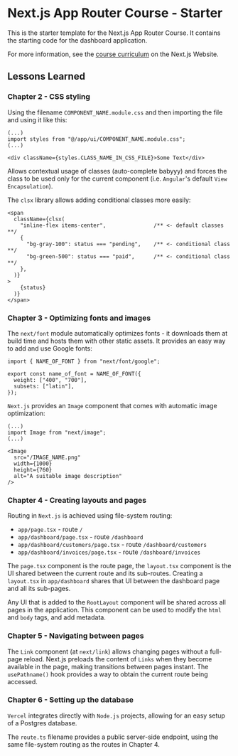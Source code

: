 # Next.js App Router Course - Starter

This is the starter template for the Next.js App Router Course. It contains the starting code for the dashboard application.

For more information, see the [course curriculum](https://nextjs.org/learn) on the Next.js Website.

## Lessons Learned

### Chapter 2 - CSS styling

Using the filename `COMPONENT_NAME.module.css` and then importing the file and using it like this:
```
(...)
import styles from "@/app/ui/COMPONENT_NAME.module.css";
(...)

<div className={styles.CLASS_NAME_IN_CSS_FILE}>Some Text</div>
```
Allows contextual usage of classes (auto-complete babyyy) and forces the class to be used only for the current component (i.e. `Angular`'s default `View Encapsulation`).

The `clsx` library allows adding conditional classes more easily:
```
<span
  className={clsx(
    "inline-flex items-center",               /** <- default classes **/
    {
      "bg-gray-100": status === "pending",    /** <- conditional class **/
      "bg-green-500": status === "paid",      /** <- conditional class **/
    },
  )}
>
    {status}
  )}
</span>
```

### Chapter 3 - Optimizing fonts and images

The `next/font` module automatically optimizes fonts - it downloads them at build time and hosts them with other static assets. It provides an easy way to add and use Google fonts:
```
import { NAME_OF_FONT } from "next/font/google";

export const name_of_font = NAME_OF_FONT({
  weight: ["400", "700"],
  subsets: ["latin"],
});
```

`Next.js` provides an `Image` component that comes with automatic image optimization:
```
(...)
import Image from "next/image";
(...)

<Image
  src="/IMAGE_NAME.png"
  width={1000}
  height={760}
  alt="A suitable image description"
/>
```

### Chapter 4 - Creating layouts and pages

Routing in `Next.js` is achieved using file-system routing:
- `app/page.tsx` - route `/`
- `app/dashboard/page.tsx` - route `/dashboard`
- `app/dashboard/customers/page.tsx` - route `/dashboard/customers`
- `app/dashboard/invoices/page.tsx` - route `/dashboard/invoices`

The `page.tsx` component is the route page, the `layout.tsx` component is the UI shared between the current route and its sub-routes. Creating a `layout.tsx` in `app/dashboard` shares that UI between the dashboard page and all its sub-pages.

Any UI that is added to the `RootLayout` component will be shared across all pages in the application. This component can be used to modify the `html` and `body` tags, and add metadata.

### Chapter 5 - Navigating between pages

The `Link` component (at `next/link`) allows changing pages without a full-page reload. Next.js preloads the content of `Links` when they become available in the page, making transitions between pages instant. The `usePathname()` hook provides a way to obtain the current route being accessed.

### Chapter 6 - Setting up the database

`Vercel` integrates directly with `Node.js` projects, allowing for an easy setup of a Postgres database.

The `route.ts` filename provides a public server-side endpoint, using the same file-system routing as the routes in Chapter 4.
